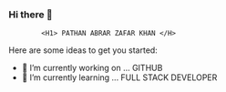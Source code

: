 ### Hi there 👋
            <H1> PATHAN ABRAR ZAFAR KHAN </H>


Here are some ideas to get you started:


- 🔭 I’m currently working on ... GITHUB
- 🌱 I’m currently learning ... FULL STACK DEVELOPER

